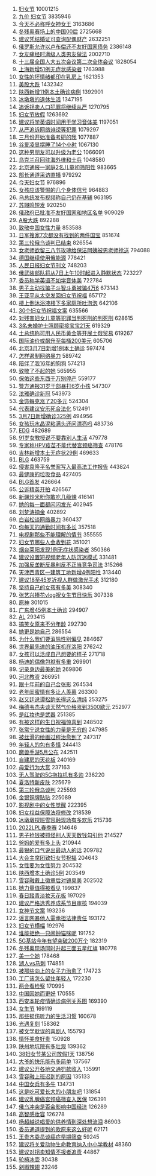 1. [妇女节](https://s.weibo.com//weibo?q=%23%E5%A6%87%E5%A5%B3%E8%8A%82%23&Refer=top) 10001215
2. [九价 妇女节](https://s.weibo.com//weibo?q=%E4%B9%9D%E4%BB%B7%20%E5%A6%87%E5%A5%B3%E8%8A%82&Refer=top) 3835946
3. [今天不必称呼女神女王](https://s.weibo.com//weibo?q=%23%E4%BB%8A%E5%A4%A9%E4%B8%8D%E5%BF%85%E7%A7%B0%E5%91%BC%E5%A5%B3%E7%A5%9E%E5%A5%B3%E7%8E%8B%23&Refer=top) 3163686
4. [冬残奥赛场上的中国00后](https://s.weibo.com//weibo?q=%23%E5%86%AC%E6%AE%8B%E5%A5%A5%E8%B5%9B%E5%9C%BA%E4%B8%8A%E7%9A%84%E4%B8%AD%E5%9B%BD00%E5%90%8E%23&Refer=top) 2725668
5. [建议凭结婚证可查询配偶财产](https://s.weibo.com//weibo?q=%23%E5%BB%BA%E8%AE%AE%E5%87%AD%E7%BB%93%E5%A9%9A%E8%AF%81%E5%8F%AF%E6%9F%A5%E8%AF%A2%E9%85%8D%E5%81%B6%E8%B4%A2%E4%BA%A7%23&Refer=top) 2632251
6. [俄罗斯允许以卢布偿还不友好国家债务](https://s.weibo.com//weibo?q=%23%E4%BF%84%E7%BD%97%E6%96%AF%E5%85%81%E8%AE%B8%E4%BB%A5%E5%8D%A2%E5%B8%83%E5%81%BF%E8%BF%98%E4%B8%8D%E5%8F%8B%E5%A5%BD%E5%9B%BD%E5%AE%B6%E5%80%BA%E5%8A%A1%23&Refer=top) 2386148
7. [女友痛经时满级人类男友做法](https://s.weibo.com//weibo?q=%E5%A5%B3%E5%8F%8B%E7%97%9B%E7%BB%8F%E6%97%B6%E6%BB%A1%E7%BA%A7%E4%BA%BA%E7%B1%BB%E7%94%B7%E5%8F%8B%E5%81%9A%E6%B3%95&Refer=top) 2002710
8. [十三届全国人大五次会议第二次全体会议](https://s.weibo.com//weibo?q=%23%E5%8D%81%E4%B8%89%E5%B1%8A%E5%85%A8%E5%9B%BD%E4%BA%BA%E5%A4%A7%E4%BA%94%E6%AC%A1%E4%BC%9A%E8%AE%AE%E7%AC%AC%E4%BA%8C%E6%AC%A1%E5%85%A8%E4%BD%93%E4%BC%9A%E8%AE%AE%23&Refer=top) 1828054
9. [上海新增51例无症状感染者](https://s.weibo.com//weibo?q=%23%E4%B8%8A%E6%B5%B7%E6%96%B0%E5%A2%9E51%E4%BE%8B%E6%97%A0%E7%97%87%E7%8A%B6%E6%84%9F%E6%9F%93%E8%80%85%23&Refer=top) 1763988
10. [女性的坏情绪都印在乳房上](https://s.weibo.com//weibo?q=%E5%A5%B3%E6%80%A7%E7%9A%84%E5%9D%8F%E6%83%85%E7%BB%AA%E9%83%BD%E5%8D%B0%E5%9C%A8%E4%B9%B3%E6%88%BF%E4%B8%8A&Refer=top) 1621353
11. [美股大跌](https://s.weibo.com//weibo?q=%23%E7%BE%8E%E8%82%A1%E5%A4%A7%E8%B7%8C%23&Refer=top) 1432342
12. [陕西新增11例本土确诊病例](https://s.weibo.com//weibo?q=%23%E9%99%95%E8%A5%BF%E6%96%B0%E5%A2%9E11%E4%BE%8B%E6%9C%AC%E5%9C%9F%E7%A1%AE%E8%AF%8A%E7%97%85%E4%BE%8B%23&Refer=top) 1392901
13. [冰墩墩的退休生活](https://s.weibo.com//weibo?q=%23%E5%86%B0%E5%A2%A9%E5%A2%A9%E7%9A%84%E9%80%80%E4%BC%91%E7%94%9F%E6%B4%BB%23&Refer=top) 1347195
14. [追诉拐卖人口犯罪将继续从严](https://s.weibo.com//weibo?q=%23%E8%BF%BD%E8%AF%89%E6%8B%90%E5%8D%96%E4%BA%BA%E5%8F%A3%E7%8A%AF%E7%BD%AA%E5%B0%86%E7%BB%A7%E7%BB%AD%E4%BB%8E%E4%B8%A5%23&Refer=top) 1270795
15. [妇女节放假](https://s.weibo.com//weibo?q=%23%E5%A6%87%E5%A5%B3%E8%8A%82%E6%94%BE%E5%81%87%23&Refer=top) 1263692
16. [建议将学英语时间用于学习音体美](https://s.weibo.com//weibo?q=%23%E5%BB%BA%E8%AE%AE%E5%B0%86%E5%AD%A6%E8%8B%B1%E8%AF%AD%E6%97%B6%E9%97%B4%E7%94%A8%E4%BA%8E%E5%AD%A6%E4%B9%A0%E9%9F%B3%E4%BD%93%E7%BE%8E%23&Refer=top) 1197051
17. [从严追诉网络诽谤等犯罪](https://s.weibo.com//weibo?q=%23%E4%BB%8E%E4%B8%A5%E8%BF%BD%E8%AF%89%E7%BD%91%E7%BB%9C%E8%AF%BD%E8%B0%A4%E7%AD%89%E7%8A%AF%E7%BD%AA%23&Refer=top) 1079297
18. [三月份开始准备考研的我](https://s.weibo.com//weibo?q=%23%E4%B8%89%E6%9C%88%E4%BB%BD%E5%BC%80%E5%A7%8B%E5%87%86%E5%A4%87%E8%80%83%E7%A0%94%E7%9A%84%E6%88%91%23&Refer=top) 1077887
19. [谷爱凌显摆睡了14个小时](https://s.weibo.com//weibo?q=%23%E8%B0%B7%E7%88%B1%E5%87%8C%E6%98%BE%E6%91%86%E7%9D%A1%E4%BA%8614%E4%B8%AA%E5%B0%8F%E6%97%B6%23&Refer=top) 1067130
20. [这种男朋友可以升级为老公](https://s.weibo.com//weibo?q=%23%E8%BF%99%E7%A7%8D%E7%94%B7%E6%9C%8B%E5%8F%8B%E5%8F%AF%E4%BB%A5%E5%8D%87%E7%BA%A7%E4%B8%BA%E8%80%81%E5%85%AC%23&Refer=top) 1066091
21. [乌克兰召回驻海外维和士兵](https://s.weibo.com//weibo?q=%23%E4%B9%8C%E5%85%8B%E5%85%B0%E5%8F%AC%E5%9B%9E%E9%A9%BB%E6%B5%B7%E5%A4%96%E7%BB%B4%E5%92%8C%E5%A3%AB%E5%85%B5%23&Refer=top) 1048580
22. [北京通报一家庭2名儿童初筛阳性](https://s.weibo.com//weibo?q=%23%E5%8C%97%E4%BA%AC%E9%80%9A%E6%8A%A5%E4%B8%80%E5%AE%B6%E5%BA%AD2%E5%90%8D%E5%84%BF%E7%AB%A5%E5%88%9D%E7%AD%9B%E9%98%B3%E6%80%A7%23&Refer=top) 983665
23. [部长通道采访直播](https://s.weibo.com//weibo?q=%23%E9%83%A8%E9%95%BF%E9%80%9A%E9%81%93%E9%87%87%E8%AE%BF%E7%9B%B4%E6%92%AD%23&Refer=top) 979292
24. [今天妇女节](https://s.weibo.com//weibo?q=%E4%BB%8A%E5%A4%A9%E5%A6%87%E5%A5%B3%E8%8A%82&Refer=top) 976896
25. [女孩应该警惕的几个身体信号](https://s.weibo.com//weibo?q=%23%E5%A5%B3%E5%AD%A9%E5%BA%94%E8%AF%A5%E8%AD%A6%E6%83%95%E7%9A%84%E5%87%A0%E4%B8%AA%E8%BA%AB%E4%BD%93%E4%BF%A1%E5%8F%B7%23&Refer=top) 964883
26. [乌总统发布视频称自己仍在基辅](https://s.weibo.com//weibo?q=%23%E4%B9%8C%E6%80%BB%E7%BB%9F%E5%8F%91%E5%B8%83%E8%A7%86%E9%A2%91%E7%A7%B0%E8%87%AA%E5%B7%B1%E4%BB%8D%E5%9C%A8%E5%9F%BA%E8%BE%85%23&Refer=top) 963195
27. [苏翊鸣短发](https://s.weibo.com//weibo?q=%23%E8%8B%8F%E7%BF%8A%E9%B8%A3%E7%9F%AD%E5%8F%91%23&Refer=top) 920250
28. [俄政府已批准不友好国家和地区名单](https://s.weibo.com//weibo?q=%23%E4%BF%84%E6%94%BF%E5%BA%9C%E5%B7%B2%E6%89%B9%E5%87%86%E4%B8%8D%E5%8F%8B%E5%A5%BD%E5%9B%BD%E5%AE%B6%E5%92%8C%E5%9C%B0%E5%8C%BA%E5%90%8D%E5%8D%95%23&Refer=top) 909029
29. [A股大跌](https://s.weibo.com//weibo?q=%23A%E8%82%A1%E5%A4%A7%E8%B7%8C%23&Refer=top) 892288
30. [致敬中国女性力量](https://s.weibo.com//weibo?q=%E8%87%B4%E6%95%AC%E4%B8%AD%E5%9B%BD%E5%A5%B3%E6%80%A7%E5%8A%9B%E9%87%8F&Refer=top) 853588
31. [日军搜家7次都没有找到的两件国宝](https://s.weibo.com//weibo?q=%23%E6%97%A5%E5%86%9B%E6%90%9C%E5%AE%B67%E6%AC%A1%E9%83%BD%E6%B2%A1%E6%9C%89%E6%89%BE%E5%88%B0%E7%9A%84%E4%B8%A4%E4%BB%B6%E5%9B%BD%E5%AE%9D%23&Refer=top) 851674
32. [第三轮俄乌谈判已结束](https://s.weibo.com//weibo?q=%23%E7%AC%AC%E4%B8%89%E8%BD%AE%E4%BF%84%E4%B9%8C%E8%B0%88%E5%88%A4%E5%B7%B2%E7%BB%93%E6%9D%9F%23&Refer=top) 826554
33. [女老师欲留三八节玫瑰给保洁阿姨被男老师抢送](https://s.weibo.com//weibo?q=%23%E5%A5%B3%E8%80%81%E5%B8%88%E6%AC%B2%E7%95%99%E4%B8%89%E5%85%AB%E8%8A%82%E7%8E%AB%E7%91%B0%E7%BB%99%E4%BF%9D%E6%B4%81%E9%98%BF%E5%A7%A8%E8%A2%AB%E7%94%B7%E8%80%81%E5%B8%88%E6%8A%A2%E9%80%81%23&Refer=top) 794088
34. [德国继续使用俄能源](https://s.weibo.com//weibo?q=%23%E5%BE%B7%E5%9B%BD%E7%BB%A7%E7%BB%AD%E4%BD%BF%E7%94%A8%E4%BF%84%E8%83%BD%E6%BA%90%23&Refer=top) 778421
35. [人民日报妇女节刊文](https://s.weibo.com//weibo?q=%23%E4%BA%BA%E6%B0%91%E6%97%A5%E6%8A%A5%E5%A6%87%E5%A5%B3%E8%8A%82%E5%88%8A%E6%96%87%23&Refer=top) 748203
36. [俄武装部队将从7日上午10时起进入静默状态](https://s.weibo.com//weibo?q=%23%E4%BF%84%E6%AD%A6%E8%A3%85%E9%83%A8%E9%98%9F%E5%B0%86%E4%BB%8E7%E6%97%A5%E4%B8%8A%E5%8D%8810%E6%97%B6%E8%B5%B7%E8%BF%9B%E5%85%A5%E9%9D%99%E9%BB%98%E7%8A%B6%E6%80%81%23&Refer=top) 723227
37. [委员称学英语不如学音体美](https://s.weibo.com//weibo?q=%23%E5%A7%94%E5%91%98%E7%A7%B0%E5%AD%A6%E8%8B%B1%E8%AF%AD%E4%B8%8D%E5%A6%82%E5%AD%A6%E9%9F%B3%E4%BD%93%E7%BE%8E%23&Refer=top) 722784
38. [男子主动找骗子斗智斗勇被骗4万6](https://s.weibo.com//weibo?q=%23%E7%94%B7%E5%AD%90%E4%B8%BB%E5%8A%A8%E6%89%BE%E9%AA%97%E5%AD%90%E6%96%97%E6%99%BA%E6%96%97%E5%8B%87%E8%A2%AB%E9%AA%974%E4%B8%876%23&Refer=top) 673143
39. [王亚平从太空发回妇女节祝福](https://s.weibo.com//weibo?q=%23%E7%8E%8B%E4%BA%9A%E5%B9%B3%E4%BB%8E%E5%A4%AA%E7%A9%BA%E5%8F%91%E5%9B%9E%E5%A6%87%E5%A5%B3%E8%8A%82%E7%A5%9D%E7%A6%8F%23&Refer=top) 657172
40. [楼上倒沐浴液楼下多家厕所吐泡泡](https://s.weibo.com//weibo?q=%23%E6%A5%BC%E4%B8%8A%E5%80%92%E6%B2%90%E6%B5%B4%E6%B6%B2%E6%A5%BC%E4%B8%8B%E5%A4%9A%E5%AE%B6%E5%8E%95%E6%89%80%E5%90%90%E6%B3%A1%E6%B3%A1%23&Refer=top) 642106
41. [30个妇女节祝福文案](https://s.weibo.com//weibo?q=%2330%E4%B8%AA%E5%A6%87%E5%A5%B3%E8%8A%82%E7%A5%9D%E7%A6%8F%E6%96%87%E6%A1%88%23&Refer=top) 635566
42. [对残害妇女儿童等犯罪当判死刑的判死刑](https://s.weibo.com//weibo?q=%23%E5%AF%B9%E6%AE%8B%E5%AE%B3%E5%A6%87%E5%A5%B3%E5%84%BF%E7%AB%A5%E7%AD%89%E7%8A%AF%E7%BD%AA%E5%BD%93%E5%88%A4%E6%AD%BB%E5%88%91%E7%9A%84%E5%88%A4%E6%AD%BB%E5%88%91%23&Refer=top) 628615
43. [3名未婚护士照顾密接宝宝21天](https://s.weibo.com//weibo?q=%233%E5%90%8D%E6%9C%AA%E5%A9%9A%E6%8A%A4%E5%A3%AB%E7%85%A7%E9%A1%BE%E5%AF%86%E6%8E%A5%E5%AE%9D%E5%AE%9D21%E5%A4%A9%23&Refer=top) 619329
44. [土总统称可用人民币黄金等开展土俄贸易](https://s.weibo.com//weibo?q=%23%E5%9C%9F%E6%80%BB%E7%BB%9F%E7%A7%B0%E5%8F%AF%E7%94%A8%E4%BA%BA%E6%B0%91%E5%B8%81%E9%BB%84%E9%87%91%E7%AD%89%E5%BC%80%E5%B1%95%E5%9C%9F%E4%BF%84%E8%B4%B8%E6%98%93%23&Refer=top) 619267
45. [国际油价或飙升至每桶200美元](https://s.weibo.com//weibo?q=%23%E5%9B%BD%E9%99%85%E6%B2%B9%E4%BB%B7%E6%88%96%E9%A3%99%E5%8D%87%E8%87%B3%E6%AF%8F%E6%A1%B6200%E7%BE%8E%E5%85%83%23&Refer=top) 605706
46. [北京3月7日新增1例本土确诊](https://s.weibo.com//weibo?q=%23%E5%8C%97%E4%BA%AC3%E6%9C%887%E6%97%A5%E6%96%B0%E5%A2%9E1%E4%BE%8B%E6%9C%AC%E5%9C%9F%E7%A1%AE%E8%AF%8A%23&Refer=top) 597474
47. [怎样遏制网络暴力](https://s.weibo.com//weibo?q=%23%E6%80%8E%E6%A0%B7%E9%81%8F%E5%88%B6%E7%BD%91%E7%BB%9C%E6%9A%B4%E5%8A%9B%23&Refer=top) 589742
48. [陪伴了我16年的狗狗](https://s.weibo.com//weibo?q=%E9%99%AA%E4%BC%B4%E4%BA%86%E6%88%9116%E5%B9%B4%E7%9A%84%E7%8B%97%E7%8B%97&Refer=top) 574213
49. [致敬了不起的她](https://s.weibo.com//weibo?q=%23%E8%87%B4%E6%95%AC%E4%BA%86%E4%B8%8D%E8%B5%B7%E7%9A%84%E5%A5%B9%23&Refer=top) 565955
50. [保佑这些东西千万别停产](https://s.weibo.com//weibo?q=%E4%BF%9D%E4%BD%91%E8%BF%99%E4%BA%9B%E4%B8%9C%E8%A5%BF%E5%8D%83%E4%B8%87%E5%88%AB%E5%81%9C%E4%BA%A7&Refer=top) 559177
51. [警方通报31岁干部暴打6岁小孩](https://s.weibo.com//weibo?q=%23%E8%AD%A6%E6%96%B9%E9%80%9A%E6%8A%A531%E5%B2%81%E5%B9%B2%E9%83%A8%E6%9A%B4%E6%89%936%E5%B2%81%E5%B0%8F%E5%AD%A9%23&Refer=top) 547307
52. [泫雅确诊新冠](https://s.weibo.com//weibo?q=%23%E6%B3%AB%E9%9B%85%E7%A1%AE%E8%AF%8A%E6%96%B0%E5%86%A0%23&Refer=top) 543973
53. [金饰每克涨了20多元](https://s.weibo.com//weibo?q=%23%E9%87%91%E9%A5%B0%E6%AF%8F%E5%85%8B%E6%B6%A8%E4%BA%8620%E5%A4%9A%E5%85%83%23&Refer=top) 524304
54. [代表建议安乐死合法化](https://s.weibo.com//weibo?q=%23%E4%BB%A3%E8%A1%A8%E5%BB%BA%E8%AE%AE%E5%AE%89%E4%B9%90%E6%AD%BB%E5%90%88%E6%B3%95%E5%8C%96%23&Refer=top) 512491
55. [3月7日新增确诊325例](https://s.weibo.com//weibo?q=%233%E6%9C%887%E6%97%A5%E6%96%B0%E5%A2%9E%E7%A1%AE%E8%AF%8A325%E4%BE%8B%23&Refer=top) 494956
56. [女孩玩水晶泥粘满头还问漂亮吗](https://s.weibo.com//weibo?q=%23%E5%A5%B3%E5%AD%A9%E7%8E%A9%E6%B0%B4%E6%99%B6%E6%B3%A5%E7%B2%98%E6%BB%A1%E5%A4%B4%E8%BF%98%E9%97%AE%E6%BC%82%E4%BA%AE%E5%90%97%23&Refer=top) 483736
57. [EDG](https://s.weibo.com//weibo?q=%23EDG%23&Refer=top) 482689
58. [91岁女教授说不要靠别人生活](https://s.weibo.com//weibo?q=%2391%E5%B2%81%E5%A5%B3%E6%95%99%E6%8E%88%E8%AF%B4%E4%B8%8D%E8%A6%81%E9%9D%A0%E5%88%AB%E4%BA%BA%E7%94%9F%E6%B4%BB%23&Refer=top) 479778
59. [专家称HPV疫苗不能代替宫颈癌筛查](https://s.weibo.com//weibo?q=%23%E4%B8%93%E5%AE%B6%E7%A7%B0HPV%E7%96%AB%E8%8B%97%E4%B8%8D%E8%83%BD%E4%BB%A3%E6%9B%BF%E5%AE%AB%E9%A2%88%E7%99%8C%E7%AD%9B%E6%9F%A5%23&Refer=top) 478176
60. [吉林新增本土无症状29例](https://s.weibo.com//weibo?q=%23%E5%90%89%E6%9E%97%E6%96%B0%E5%A2%9E%E6%9C%AC%E5%9C%9F%E6%97%A0%E7%97%87%E7%8A%B629%E4%BE%8B%23&Refer=top) 469633
61. [BLG](https://s.weibo.com//weibo?q=%23BLG%23&Refer=top) 463759
62. [侵害袁隆平名誉案写入最高法工作报告](https://s.weibo.com//weibo?q=%23%E4%BE%B5%E5%AE%B3%E8%A2%81%E9%9A%86%E5%B9%B3%E5%90%8D%E8%AA%89%E6%A1%88%E5%86%99%E5%85%A5%E6%9C%80%E9%AB%98%E6%B3%95%E5%B7%A5%E4%BD%9C%E6%8A%A5%E5%91%8A%23&Refer=top) 443824
63. [最健康的垃圾食品](https://s.weibo.com//weibo?q=%23%E6%9C%80%E5%81%A5%E5%BA%B7%E7%9A%84%E5%9E%83%E5%9C%BE%E9%A3%9F%E5%93%81%23&Refer=top) 427405
64. [BLG首发](https://s.weibo.com//weibo?q=%23BLG%E9%A6%96%E5%8F%91%23&Refer=top) 426664
65. [公诉精英开拍](https://s.weibo.com//weibo?q=%23%E5%85%AC%E8%AF%89%E7%B2%BE%E8%8B%B1%E5%BC%80%E6%8B%8D%23&Refer=top) 426567
66. [新疆炒米粉你敢吃几级辣](https://s.weibo.com//weibo?q=%23%E6%96%B0%E7%96%86%E7%82%92%E7%B1%B3%E7%B2%89%E4%BD%A0%E6%95%A2%E5%90%83%E5%87%A0%E7%BA%A7%E8%BE%A3%23&Refer=top) 416141
67. [她的每一面都闪闪发光](https://s.weibo.com//weibo?q=%23%E5%A5%B9%E7%9A%84%E6%AF%8F%E4%B8%80%E9%9D%A2%E9%83%BD%E9%97%AA%E9%97%AA%E5%8F%91%E5%85%89%23&Refer=top) 402945
68. [刘梦涛摘金](https://s.weibo.com//weibo?q=%23%E5%88%98%E6%A2%A6%E6%B6%9B%E6%91%98%E9%87%91%23&Refer=top) 402892
69. [白岩松谈网络暴力](https://s.weibo.com//weibo?q=%23%E7%99%BD%E5%B2%A9%E6%9D%BE%E8%B0%88%E7%BD%91%E7%BB%9C%E6%9A%B4%E5%8A%9B%23&Refer=top) 360437
70. [你每天的通勤时间有多长](https://s.weibo.com//weibo?q=%23%E4%BD%A0%E6%AF%8F%E5%A4%A9%E7%9A%84%E9%80%9A%E5%8B%A4%E6%97%B6%E9%97%B4%E6%9C%89%E5%A4%9A%E9%95%BF%23&Refer=top) 357518
71. [电视剧那些不能理解的情节](https://s.weibo.com//weibo?q=%E7%94%B5%E8%A7%86%E5%89%A7%E9%82%A3%E4%BA%9B%E4%B8%8D%E8%83%BD%E7%90%86%E8%A7%A3%E7%9A%84%E6%83%85%E8%8A%82&Refer=top) 355555
72. [妇女节哪些人会收到花](https://s.weibo.com//weibo?q=%E5%A6%87%E5%A5%B3%E8%8A%82%E5%93%AA%E4%BA%9B%E4%BA%BA%E4%BC%9A%E6%94%B6%E5%88%B0%E8%8A%B1&Refer=top) 351021
73. [烟台莱阳发现1例无症状感染者](https://s.weibo.com//weibo?q=%23%E7%83%9F%E5%8F%B0%E8%8E%B1%E9%98%B3%E5%8F%91%E7%8E%B01%E4%BE%8B%E6%97%A0%E7%97%87%E7%8A%B6%E6%84%9F%E6%9F%93%E8%80%85%23&Refer=top) 350366
74. [建议设置短视频老年人防沉迷模式](https://s.weibo.com//weibo?q=%23%E5%BB%BA%E8%AE%AE%E8%AE%BE%E7%BD%AE%E7%9F%AD%E8%A7%86%E9%A2%91%E8%80%81%E5%B9%B4%E4%BA%BA%E9%98%B2%E6%B2%89%E8%BF%B7%E6%A8%A1%E5%BC%8F%23&Refer=top) 331481
75. [加强反垄断反暴利反不正当竞争司法](https://s.weibo.com//weibo?q=%23%E5%8A%A0%E5%BC%BA%E5%8F%8D%E5%9E%84%E6%96%AD%E5%8F%8D%E6%9A%B4%E5%88%A9%E5%8F%8D%E4%B8%8D%E6%AD%A3%E5%BD%93%E7%AB%9E%E4%BA%89%E5%8F%B8%E6%B3%95%23&Refer=top) 315266
76. [天津西青区一建筑工地新增4例阳性](https://s.weibo.com//weibo?q=%23%E5%A4%A9%E6%B4%A5%E8%A5%BF%E9%9D%92%E5%8C%BA%E4%B8%80%E5%BB%BA%E7%AD%91%E5%B7%A5%E5%9C%B0%E6%96%B0%E5%A2%9E4%E4%BE%8B%E9%98%B3%E6%80%A7%23&Refer=top) 313440
77. [建议18至45岁近视人群做激光手术](https://s.weibo.com//weibo?q=%23%E5%BB%BA%E8%AE%AE18%E8%87%B345%E5%B2%81%E8%BF%91%E8%A7%86%E4%BA%BA%E7%BE%A4%E5%81%9A%E6%BF%80%E5%85%89%E6%89%8B%E6%9C%AF%23&Refer=top) 312180
78. [坚持自己的女孩有多美](https://s.weibo.com//weibo?q=%23%E5%9D%9A%E6%8C%81%E8%87%AA%E5%B7%B1%E7%9A%84%E5%A5%B3%E5%AD%A9%E6%9C%89%E5%A4%9A%E7%BE%8E%23&Refer=top) 308340
79. [张艺兴捧花vlog祝女生节日快乐](https://s.weibo.com//weibo?q=%23%E5%BC%A0%E8%89%BA%E5%85%B4%E6%8D%A7%E8%8A%B1vlog%E7%A5%9D%E5%A5%B3%E7%94%9F%E8%8A%82%E6%97%A5%E5%BF%AB%E4%B9%90%23&Refer=top) 307338
80. [原神](https://s.weibo.com//weibo?q=%E5%8E%9F%E7%A5%9E&Refer=top) 301015
81. [广东增45例本土确诊](https://s.weibo.com//weibo?q=%23%E5%B9%BF%E4%B8%9C%E5%A2%9E45%E4%BE%8B%E6%9C%AC%E5%9C%9F%E7%A1%AE%E8%AF%8A%23&Refer=top) 294907
82. [AL](https://s.weibo.com//weibo?q=AL&Refer=top) 293415
83. [搞笑女原来不分年龄](https://s.weibo.com//weibo?q=%23%E6%90%9E%E7%AC%91%E5%A5%B3%E5%8E%9F%E6%9D%A5%E4%B8%8D%E5%88%86%E5%B9%B4%E9%BE%84%23&Refer=top) 292730
84. [她更是她自己](https://s.weibo.com//weibo?q=%23%E5%A5%B9%E6%9B%B4%E6%98%AF%E5%A5%B9%E8%87%AA%E5%B7%B1%23&Refer=top) 286554
85. [为什么我们要消除性别偏见](https://s.weibo.com//weibo?q=%E4%B8%BA%E4%BB%80%E4%B9%88%E6%88%91%E4%BB%AC%E8%A6%81%E6%B6%88%E9%99%A4%E6%80%A7%E5%88%AB%E5%81%8F%E8%A7%81&Refer=top) 284667
86. [世界最先进的油压机在洛阳](https://s.weibo.com//weibo?q=%23%E4%B8%96%E7%95%8C%E6%9C%80%E5%85%88%E8%BF%9B%E7%9A%84%E6%B2%B9%E5%8E%8B%E6%9C%BA%E5%9C%A8%E6%B4%9B%E9%98%B3%23&Refer=top) 276242
87. [女孩可以活成自己想要的样子](https://s.weibo.com//weibo?q=%E5%A5%B3%E5%AD%A9%E5%8F%AF%E4%BB%A5%E6%B4%BB%E6%88%90%E8%87%AA%E5%B7%B1%E6%83%B3%E8%A6%81%E7%9A%84%E6%A0%B7%E5%AD%90&Refer=top) 271718
88. [杨迪的偶像包袱有多重](https://s.weibo.com//weibo?q=%23%E6%9D%A8%E8%BF%AA%E7%9A%84%E5%81%B6%E5%83%8F%E5%8C%85%E8%A2%B1%E6%9C%89%E5%A4%9A%E9%87%8D%23&Refer=top) 269901
89. [记录身边最美的她](https://s.weibo.com//weibo?q=%23%E8%AE%B0%E5%BD%95%E8%BA%AB%E8%BE%B9%E6%9C%80%E7%BE%8E%E7%9A%84%E5%A5%B9%23&Refer=top) 269806
90. [河北教资](https://s.weibo.com//weibo?q=%E6%B2%B3%E5%8C%97%E6%95%99%E8%B5%84&Refer=top) 266951
91. [跟十年前的自己合张影](https://s.weibo.com//weibo?q=%E8%B7%9F%E5%8D%81%E5%B9%B4%E5%89%8D%E7%9A%84%E8%87%AA%E5%B7%B1%E5%90%88%E5%BC%A0%E5%BD%B1&Refer=top) 264534
92. [老年闺蜜情有多让人羡慕](https://s.weibo.com//weibo?q=%E8%80%81%E5%B9%B4%E9%97%BA%E8%9C%9C%E6%83%85%E6%9C%89%E5%A4%9A%E8%AE%A9%E4%BA%BA%E7%BE%A1%E6%85%95&Refer=top) 263300
93. [赵又廷说谭松韵长得这么清纯](https://s.weibo.com//weibo?q=%23%E8%B5%B5%E5%8F%88%E5%BB%B7%E8%AF%B4%E8%B0%AD%E6%9D%BE%E9%9F%B5%E9%95%BF%E5%BE%97%E8%BF%99%E4%B9%88%E6%B8%85%E7%BA%AF%23&Refer=top) 253275
94. [梅德韦杰夫谈天然气价格涨到3500欧元](https://s.weibo.com//weibo?q=%23%E6%A2%85%E5%BE%B7%E9%9F%A6%E6%9D%B0%E5%A4%AB%E8%B0%88%E5%A4%A9%E7%84%B6%E6%B0%94%E4%BB%B7%E6%A0%BC%E6%B6%A8%E5%88%B03500%E6%AC%A7%E5%85%83%23&Refer=top) 252977
95. [是红妆也是武器](https://s.weibo.com//weibo?q=%E6%98%AF%E7%BA%A2%E5%A6%86%E4%B9%9F%E6%98%AF%E6%AD%A6%E5%99%A8&Refer=top) 251385
96. [有被这样的生日祝福惊喜到](https://s.weibo.com//weibo?q=%E6%9C%89%E8%A2%AB%E8%BF%99%E6%A0%B7%E7%9A%84%E7%94%9F%E6%97%A5%E7%A5%9D%E7%A6%8F%E6%83%8A%E5%96%9C%E5%88%B0&Refer=top) 248502
97. [张常宁说女性的力量是无穷的](https://s.weibo.com//weibo?q=%23%E5%BC%A0%E5%B8%B8%E5%AE%81%E8%AF%B4%E5%A5%B3%E6%80%A7%E7%9A%84%E5%8A%9B%E9%87%8F%E6%98%AF%E6%97%A0%E7%A9%B7%E7%9A%84%23&Refer=top) 247985
98. [被丝滑的绘画过程治愈到了](https://s.weibo.com//weibo?q=%E8%A2%AB%E4%B8%9D%E6%BB%91%E7%9A%84%E7%BB%98%E7%94%BB%E8%BF%87%E7%A8%8B%E6%B2%BB%E6%84%88%E5%88%B0%E4%BA%86&Refer=top) 247317
99. [年轻人的包有多怪](https://s.weibo.com//weibo?q=%23%E5%B9%B4%E8%BD%BB%E4%BA%BA%E7%9A%84%E5%8C%85%E6%9C%89%E5%A4%9A%E6%80%AA%23&Refer=top) 244413
100. [魔兽手游5月公布](https://s.weibo.com//weibo?q=%23%E9%AD%94%E5%85%BD%E6%89%8B%E6%B8%B85%E6%9C%88%E5%85%AC%E5%B8%83%23&Refer=top) 242511
101. [自建房的天花板](https://s.weibo.com//weibo?q=%23%E8%87%AA%E5%BB%BA%E6%88%BF%E7%9A%84%E5%A4%A9%E8%8A%B1%E6%9D%BF%23&Refer=top) 240169
102. [母爱行为大赏](https://s.weibo.com//weibo?q=%E6%AF%8D%E7%88%B1%E8%A1%8C%E4%B8%BA%E5%A4%A7%E8%B5%8F&Refer=top) 237163
103. [无人驾驶的5G拖拉机有多帅](https://s.weibo.com//weibo?q=%23%E6%97%A0%E4%BA%BA%E9%A9%BE%E9%A9%B6%E7%9A%845G%E6%8B%96%E6%8B%89%E6%9C%BA%E6%9C%89%E5%A4%9A%E5%B8%85%23&Refer=top) 236220
104. [夏洛特新皮肤](https://s.weibo.com//weibo?q=%23%E5%A4%8F%E6%B4%9B%E7%89%B9%E6%96%B0%E7%9A%AE%E8%82%A4%23&Refer=top) 225679
105. [第三轮俄乌谈判](https://s.weibo.com//weibo?q=%23%E7%AC%AC%E4%B8%89%E8%BD%AE%E4%BF%84%E4%B9%8C%E8%B0%88%E5%88%A4%23&Refer=top) 225593
106. [金银铜牌贴贴](https://s.weibo.com//weibo?q=%23%E9%87%91%E9%93%B6%E9%93%9C%E7%89%8C%E8%B4%B4%E8%B4%B4%23&Refer=top) 225089
107. [影视剧中的女性觉醒](https://s.weibo.com//weibo?q=%23%E5%BD%B1%E8%A7%86%E5%89%A7%E4%B8%AD%E7%9A%84%E5%A5%B3%E6%80%A7%E8%A7%89%E9%86%92%23&Refer=top) 222395
108. [妇女权益保障法将修改](https://s.weibo.com//weibo?q=%23%E5%A6%87%E5%A5%B3%E6%9D%83%E7%9B%8A%E4%BF%9D%E9%9A%9C%E6%B3%95%E5%B0%86%E4%BF%AE%E6%94%B9%23&Refer=top) 218539
109. [冰墩墩探班雪容融现场有多欢乐](https://s.weibo.com//weibo?q=%23%E5%86%B0%E5%A2%A9%E5%A2%A9%E6%8E%A2%E7%8F%AD%E9%9B%AA%E5%AE%B9%E8%9E%8D%E7%8E%B0%E5%9C%BA%E6%9C%89%E5%A4%9A%E6%AC%A2%E4%B9%90%23&Refer=top) 215736
110. [2022LPL春季赛](https://s.weibo.com//weibo?q=2022LPL%E6%98%A5%E5%AD%A3%E8%B5%9B&Refer=top) 214646
111. [男子抢钱被抓怪别人天天数钱勾引他](https://s.weibo.com//weibo?q=%23%E7%94%B7%E5%AD%90%E6%8A%A2%E9%92%B1%E8%A2%AB%E6%8A%93%E6%80%AA%E5%88%AB%E4%BA%BA%E5%A4%A9%E5%A4%A9%E6%95%B0%E9%92%B1%E5%8B%BE%E5%BC%95%E4%BB%96%23&Refer=top) 214527
112. [爸妈的爱有多上头](https://s.weibo.com//weibo?q=%E7%88%B8%E5%A6%88%E7%9A%84%E7%88%B1%E6%9C%89%E5%A4%9A%E4%B8%8A%E5%A4%B4&Refer=top) 210944
113. [最狠的口气说出最动人的话](https://s.weibo.com//weibo?q=%E6%9C%80%E7%8B%A0%E7%9A%84%E5%8F%A3%E6%B0%94%E8%AF%B4%E5%87%BA%E6%9C%80%E5%8A%A8%E4%BA%BA%E7%9A%84%E8%AF%9D&Refer=top) 209782
114. [大会主席团致妇女节祝福](https://s.weibo.com//weibo?q=%23%E5%A4%A7%E4%BC%9A%E4%B8%BB%E5%B8%AD%E5%9B%A2%E8%87%B4%E5%A6%87%E5%A5%B3%E8%8A%82%E7%A5%9D%E7%A6%8F%23&Refer=top) 204643
115. [女性要为女性努力](https://s.weibo.com//weibo?q=%23%E5%A5%B3%E6%80%A7%E8%A6%81%E4%B8%BA%E5%A5%B3%E6%80%A7%E5%8A%AA%E5%8A%9B%23&Refer=top) 204532
116. [陕西增本土确诊5例](https://s.weibo.com//weibo?q=%23%E9%99%95%E8%A5%BF%E5%A2%9E%E6%9C%AC%E5%9C%9F%E7%A1%AE%E8%AF%8A5%E4%BE%8B%23&Refer=top) 203549
117. [雪容融戴上徽章后对镜臭美](https://s.weibo.com//weibo?q=%23%E9%9B%AA%E5%AE%B9%E8%9E%8D%E6%88%B4%E4%B8%8A%E5%BE%BD%E7%AB%A0%E5%90%8E%E5%AF%B9%E9%95%9C%E8%87%AD%E7%BE%8E%23&Refer=top) 202502
118. [她力量值得被看见](https://s.weibo.com//weibo?q=%23%E5%A5%B9%E5%8A%9B%E9%87%8F%E5%80%BC%E5%BE%97%E8%A2%AB%E7%9C%8B%E8%A7%81%23&Refer=top) 199837
119. [春日踏青淡妆天花板](https://s.weibo.com//weibo?q=%E6%98%A5%E6%97%A5%E8%B8%8F%E9%9D%92%E6%B7%A1%E5%A6%86%E5%A4%A9%E8%8A%B1%E6%9D%BF&Refer=top) 197029
120. [建议严格选秀养成系节目审核](https://s.weibo.com//weibo?q=%23%E5%BB%BA%E8%AE%AE%E4%B8%A5%E6%A0%BC%E9%80%89%E7%A7%80%E5%85%BB%E6%88%90%E7%B3%BB%E8%8A%82%E7%9B%AE%E5%AE%A1%E6%A0%B8%23&Refer=top) 194039
121. [女神节文案](https://s.weibo.com//weibo?q=%E5%A5%B3%E7%A5%9E%E8%8A%82%E6%96%87%E6%A1%88&Refer=top) 193236
122. [谣言网暴他人需承担法律责任](https://s.weibo.com//weibo?q=%23%E8%B0%A3%E8%A8%80%E7%BD%91%E6%9A%B4%E4%BB%96%E4%BA%BA%E9%9C%80%E6%89%BF%E6%8B%85%E6%B3%95%E5%BE%8B%E8%B4%A3%E4%BB%BB%23&Refer=top) 193172
123. [妇女节横幅](https://s.weibo.com//weibo?q=%E5%A6%87%E5%A5%B3%E8%8A%82%E6%A8%AA%E5%B9%85&Refer=top) 192976
124. [谁能拒绝一只闹钟猫咪呢](https://s.weibo.com//weibo?q=%23%E8%B0%81%E8%83%BD%E6%8B%92%E7%BB%9D%E4%B8%80%E5%8F%AA%E9%97%B9%E9%92%9F%E7%8C%AB%E5%92%AA%E5%91%A2%23&Refer=top) 191752
125. [5G基站今年有望突破200万个](https://s.weibo.com//weibo?q=%235G%E5%9F%BA%E7%AB%99%E4%BB%8A%E5%B9%B4%E6%9C%89%E6%9C%9B%E7%AA%81%E7%A0%B4200%E4%B8%87%E4%B8%AA%23&Refer=top) 182319
126. [冬残奥现场同时升起三面五星红旗](https://s.weibo.com//weibo?q=%23%E5%86%AC%E6%AE%8B%E5%A5%A5%E7%8E%B0%E5%9C%BA%E5%90%8C%E6%97%B6%E5%8D%87%E8%B5%B7%E4%B8%89%E9%9D%A2%E4%BA%94%E6%98%9F%E7%BA%A2%E6%97%97%23&Refer=top) 180778
127. [美一个她](https://s.weibo.com//weibo?q=%23%E7%BE%8E%E4%B8%80%E4%B8%AA%E5%A5%B9%23&Refer=top) 178468
128. [湖人vs马刺](https://s.weibo.com//weibo?q=%23%E6%B9%96%E4%BA%BAvs%E9%A9%AC%E5%88%BA%23&Refer=top) 174851
129. [被那些向上的女子力治愈了](https://s.weibo.com//weibo?q=%23%E8%A2%AB%E9%82%A3%E4%BA%9B%E5%90%91%E4%B8%8A%E7%9A%84%E5%A5%B3%E5%AD%90%E5%8A%9B%E6%B2%BB%E6%84%88%E4%BA%86%23&Refer=top) 174723
130. [工厂该怎么留住年轻人](https://s.weibo.com//weibo?q=%23%E5%B7%A5%E5%8E%82%E8%AF%A5%E6%80%8E%E4%B9%88%E7%95%99%E4%BD%8F%E5%B9%B4%E8%BD%BB%E4%BA%BA%23&Refer=top) 172230
131. [两会看检察](https://s.weibo.com//weibo?q=%23%E4%B8%A4%E4%BC%9A%E7%9C%8B%E6%A3%80%E5%AF%9F%23&Refer=top) 170995
132. [中国因她而更好](https://s.weibo.com//weibo?q=%23%E4%B8%AD%E5%9B%BD%E5%9B%A0%E5%A5%B9%E8%80%8C%E6%9B%B4%E5%A5%BD%23&Refer=top) 170555
133. [西安本轮疫情确诊病例关系图](https://s.weibo.com//weibo?q=%23%E8%A5%BF%E5%AE%89%E6%9C%AC%E8%BD%AE%E7%96%AB%E6%83%85%E7%A1%AE%E8%AF%8A%E7%97%85%E4%BE%8B%E5%85%B3%E7%B3%BB%E5%9B%BE%23&Refer=top) 169390
134. [女生节](https://s.weibo.com//weibo?q=%E5%A5%B3%E7%94%9F%E8%8A%82&Refer=top) 169119
135. [那些损伤听力的生活习惯](https://s.weibo.com//weibo?q=%23%E9%82%A3%E4%BA%9B%E6%8D%9F%E4%BC%A4%E5%90%AC%E5%8A%9B%E7%9A%84%E7%94%9F%E6%B4%BB%E4%B9%A0%E6%83%AF%23&Refer=top) 160678
136. [光遇复刻](https://s.weibo.com//weibo?q=%E5%85%89%E9%81%87%E5%A4%8D%E5%88%BB&Refer=top) 158362
137. [被文学耽误的喜剧人](https://s.weibo.com//weibo?q=%23%E8%A2%AB%E6%96%87%E5%AD%A6%E8%80%BD%E8%AF%AF%E7%9A%84%E5%96%9C%E5%89%A7%E4%BA%BA%23&Refer=top) 155793
138. [情怀美食好贵](https://s.weibo.com//weibo?q=%E6%83%85%E6%80%80%E7%BE%8E%E9%A3%9F%E5%A5%BD%E8%B4%B5&Refer=top) 150928
139. [陕州地坑院有多壮观](https://s.weibo.com//weibo?q=%23%E9%99%95%E5%B7%9E%E5%9C%B0%E5%9D%91%E9%99%A2%E6%9C%89%E5%A4%9A%E5%A3%AE%E8%A7%82%23&Refer=top) 139362
140. [38妇女节某公司放假1天](https://s.weibo.com//weibo?q=%2338%E5%A6%87%E5%A5%B3%E8%8A%82%E6%9F%90%E5%85%AC%E5%8F%B8%E6%94%BE%E5%81%871%E5%A4%A9%23&Refer=top) 138756
141. [大爷的快乐能有多简单](https://s.weibo.com//weibo?q=%23%E5%A4%A7%E7%88%B7%E7%9A%84%E5%BF%AB%E4%B9%90%E8%83%BD%E6%9C%89%E5%A4%9A%E7%AE%80%E5%8D%95%23&Refer=top) 137567
142. [建议公开各地交通罚款收入](https://s.weibo.com//weibo?q=%23%E5%BB%BA%E8%AE%AE%E5%85%AC%E5%BC%80%E5%90%84%E5%9C%B0%E4%BA%A4%E9%80%9A%E7%BD%9A%E6%AC%BE%E6%94%B6%E5%85%A5%23&Refer=top) 135991
143. [雪容融上班迟到的原因](https://s.weibo.com//weibo?q=%23%E9%9B%AA%E5%AE%B9%E8%9E%8D%E4%B8%8A%E7%8F%AD%E8%BF%9F%E5%88%B0%E7%9A%84%E5%8E%9F%E5%9B%A0%23&Refer=top) 135133
144. [中国女兵有多牛](https://s.weibo.com//weibo?q=%23%E4%B8%AD%E5%9B%BD%E5%A5%B3%E5%85%B5%E6%9C%89%E5%A4%9A%E7%89%9B%23&Refer=top) 134731
145. [这是吃可爱长大的小朋友吧](https://s.weibo.com//weibo?q=%23%E8%BF%99%E6%98%AF%E5%90%83%E5%8F%AF%E7%88%B1%E9%95%BF%E5%A4%A7%E7%9A%84%E5%B0%8F%E6%9C%8B%E5%8F%8B%E5%90%A7%23&Refer=top) 131854
146. [建议乳腺癌宫颈癌筛查入医保](https://s.weibo.com//weibo?q=%23%E5%BB%BA%E8%AE%AE%E4%B9%B3%E8%85%BA%E7%99%8C%E5%AE%AB%E9%A2%88%E7%99%8C%E7%AD%9B%E6%9F%A5%E5%85%A5%E5%8C%BB%E4%BF%9D%23&Refer=top) 126391
147. [俄乌冲突是否会影响中国经济](https://s.weibo.com//weibo?q=%23%E4%BF%84%E4%B9%8C%E5%86%B2%E7%AA%81%E6%98%AF%E5%90%A6%E4%BC%9A%E5%BD%B1%E5%93%8D%E4%B8%AD%E5%9B%BD%E7%BB%8F%E6%B5%8E%23&Refer=top) 126289
148. [高智感妆容](https://s.weibo.com//weibo?q=%E9%AB%98%E6%99%BA%E6%84%9F%E5%A6%86%E5%AE%B9&Refer=top) 126278
149. [杨超越说唱爱的供养情到深处想流泪](https://s.weibo.com//weibo?q=%23%E6%9D%A8%E8%B6%85%E8%B6%8A%E8%AF%B4%E5%94%B1%E7%88%B1%E7%9A%84%E4%BE%9B%E5%85%BB%E6%83%85%E5%88%B0%E6%B7%B1%E5%A4%84%E6%83%B3%E6%B5%81%E6%B3%AA%23&Refer=top) 86903
150. [委员通道提到的歌原来这么好听](https://s.weibo.com//weibo?q=%23%E5%A7%94%E5%91%98%E9%80%9A%E9%81%93%E6%8F%90%E5%88%B0%E7%9A%84%E6%AD%8C%E5%8E%9F%E6%9D%A5%E8%BF%99%E4%B9%88%E5%A5%BD%E5%90%AC%23&Refer=top) 62171
151. [王贵齐委员谈癌症早期筛查](https://s.weibo.com//weibo?q=%23%E7%8E%8B%E8%B4%B5%E9%BD%90%E5%A7%94%E5%91%98%E8%B0%88%E7%99%8C%E7%97%87%E6%97%A9%E6%9C%9F%E7%AD%9B%E6%9F%A5%23&Refer=top) 59245
152. [建议将关爱动物生命教育纳入中小学教材](https://s.weibo.com//weibo?q=%23%E5%BB%BA%E8%AE%AE%E5%B0%86%E5%85%B3%E7%88%B1%E5%8A%A8%E7%89%A9%E7%94%9F%E5%91%BD%E6%95%99%E8%82%B2%E7%BA%B3%E5%85%A5%E4%B8%AD%E5%B0%8F%E5%AD%A6%E6%95%99%E6%9D%90%23&Refer=top) 48360
153. [建议对拐卖知情不报者追责](https://s.weibo.com//weibo?q=%23%E5%BB%BA%E8%AE%AE%E5%AF%B9%E6%8B%90%E5%8D%96%E7%9F%A5%E6%83%85%E4%B8%8D%E6%8A%A5%E8%80%85%E8%BF%BD%E8%B4%A3%23&Refer=top) 44867
154. [轮椅冰壶](https://s.weibo.com//weibo?q=%E8%BD%AE%E6%A4%85%E5%86%B0%E5%A3%B6&Refer=top) 30438
155. [剁椒辣翅](https://s.weibo.com//weibo?q=%23%E5%89%81%E6%A4%92%E8%BE%A3%E7%BF%85%23&Refer=top) 23246
